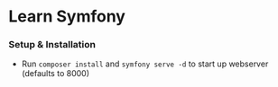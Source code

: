 # Learn Symfony

### Setup & Installation
- Run ```composer install``` and ```symfony serve -d``` to start up webserver (defaults to 8000)